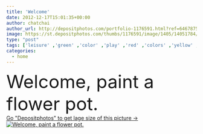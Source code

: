 ```yaml
---
title: 'Welcome'
date: 2012-12-17T15:01:35+00:00
author: chatchai
author_url: http://depositphotos.com/portfolio-1176591.html?ref=64678756
image: https://st.depositphotos.com/thumbs/1176591/image/1405/14051784/api_thumb_450.jpg?forcejpeg=true
type: "post"
tags: ['leisure' ,'green' ,'color' ,'play' ,'red' ,'colors' ,'yellow' ,'white' ,'blue' ,'colorful' ,'element' ,'design' ,'isolated' ,'beautiful' ,'reflection' ,'single' ,'sign' ,'tag' ,'plant' ,'orange' ,'bloom' ,'flower' ,'board' ,'tree' ,'nice' ,'toy' ,'paint' ,'symbol' ,'pink' ,'concept' ,'purple' ,'icon' ,'message' ,'text' ,'home' ,'school' ,'communication' ,'pin' ,'wood' ,'mix' ,'friendly' ,'site' ,'block' ,'pot' ,'entrance' ,'clay' ,'word' ,'welcome' ,'alphabet' ]
categories: 
  - home
---
```

<div aling="center">
            <font size="60"> Welcome, paint a flower pot.</font>   
</div>
<div>
    <a href='https://depositphotos.com/14051784/stock-photo-welcome.html?ref=64678756' target=_blank > Go "Depositphotos" to get lage size of this picture ->
        <img href='https://depositphotos.com/14051784/stock-photo-welcome.html?ref=64678756' src='https://st.depositphotos.com/1176591/1405/i/950/depositphotos_14051784-stock-photo-welcome.jpg?forcejpeg=true' alt='Welcome, paint a flower pot.' >
    </a>
</div>
